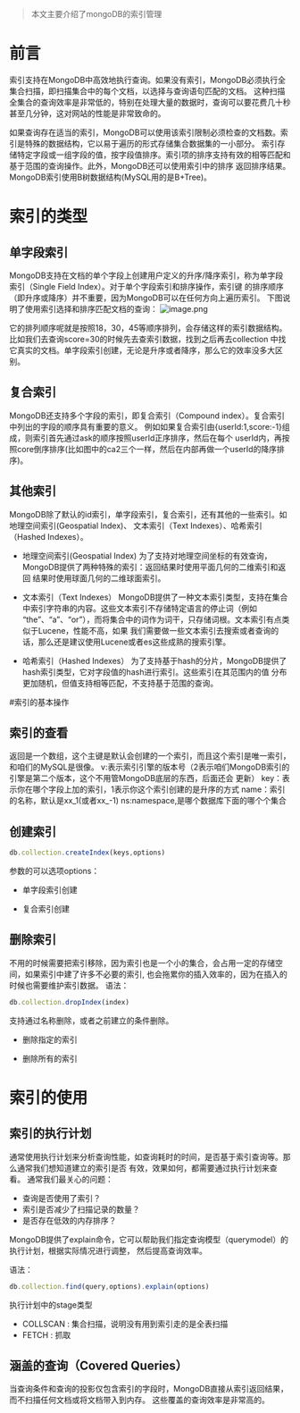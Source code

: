 > 本文主要介绍了mongoDB的索引管理
# 前言
索引支持在MongoDB中高效地执行查询。如果没有索引，MongoDB必须执行全集合扫描，即扫描集合中的每个文档，以选择与查询语句匹配的文档。
这种扫描全集合的查询效率是非常低的，特别在处理大量的数据时，查询可以要花费几十秒甚至几分钟，这对网站的性能是非常致命的。

如果查询存在适当的索引，MongoDB可以使用该索引限制必须检查的文档数。索引是特殊的数据结构，它以易于遍历的形式存储集合数据集的一小部分。
索引存储特定字段或一组字段的值，按字段值排序。索引项的排序支持有效的相等匹配和基于范围的查询操作。此外，MongoDB还可以使用索引中的排序
返回排序结果。MongoDB索引使用B树数据结构(MySQL用的是B+Tree)。

# 索引的类型
## 单字段索引
MongoDB支持在文档的单个字段上创建用户定义的升序/降序索引，称为单字段索引（Single Field Index）。对于单个字段索引和排序操作，索引键
的排序顺序（即升序或降序）并不重要，因为MongoDB可以在任何方向上遍历索引。
下图说明了使用索引选择和排序匹配文档的查询：
![image.png](https://upload-images.jianshu.io/upload_images/9905084-407957fb2677c896.png?imageMogr2/auto-orient/strip%7CimageView2/2/w/1240)

它的排列顺序呢就是按照18，30，45等顺序排列，会存储这样的索引数据结构。比如我们去查询score=30的时候先去查索引数据，找到之后再去collection
中找它真实的文档。单字段索引创建，无论是升序或者降序，那么它的效率没多大区别。

## 复合索引
MongoDB还支持多个字段的索引，即复合索引（Compound index）。复合索引中列出的字段的顺序具有重要的意义。
例如如果复合索引由{userId:1,score:-1}组成，则索引首先通过ask的顺序按照userId正序排序，然后在每个
userId内，再按照core倒序排序(比如图中的ca2三个一样，然后在内部再做一个userId的降序排序)。

## 其他索引
MongoDB除了默认的id索引，单字段索引，复合索引，还有其他的一些索引。如地理空间索引(Geospatial Index)、
文本索引（Text Indexes）、哈希索引（Hashed Indexes）。

- 地理空间索引(Geospatial Index)
为了支持对地理空间坐标的有效查询，MongoDB提供了两种特殊的索引：返回结果时使用平面几何的二维索引和返回
结果时使用球面几何的二维球面索引。

- 文本索引（Text Indexes）
MongoDB提供了一种文本索引类型，支持在集合中索引字符串的内容。这些文本索引不存储特定语言的停止词（例如
“the”、“a”、“or”），而将集合中的词作为词干，只存储词根。文本索引有点类似于Lucene，性能不高，如果
我们需要做一些文本索引去搜索或者查询的话，那么还是建议使用Lucene或者es这些成熟的搜索引擎。

- 哈希索引（Hashed Indexes）
为了支持基于hash的分片，MongoDB提供了hash索引类型，它对字段值的hash进行索引。这些索引在其范围内的值
分布更加随机，但值支持相等匹配，不支持基于范围的查询。



#索引的基本操作
## 索引的查看
返回是一个数组，这个主键是默认会创建的一个索引，而且这个索引是唯一索引，和咱们的MySQL是很像。
v:表示索引引擎的版本号（2表示咱们MongoDB索引的引擎是第二个版本，这个不用管MongoDB底层的东西，后面还会
更新）
key：表示你在哪个字段上加的索引，1表示你这个索引创建的是升序的方式
name：索引的名称，默认是xx_1(或者xx_-1)
ns:namespace,是哪个数据库下面的哪个个集合

## 创建索引
```javascript
db.collection.createIndex(keys,options)
```
参数的可以选项options：

- 单字段索引创建


- 复合索引创建



## 删除索引
不用的时候需要把索引移除，因为索引也是一个小的集合，会占用一定的存储空间，如果索引中建了许多不必要的索引,
也会拖累你的插入效率的，因为在插入的时候也需要维护索引数据。
语法：
```javascript
db.collection.dropIndex(index)
```
支持通过名称删除，或者之前建立的条件删除。

- 删除指定的索引


- 删除所有的索引


# 索引的使用
## 索引的执行计划
通常使用执行计划来分析查询性能，如查询耗时的时间，是否基于索引查询等。那么通常我们想知道建立的索引是否
有效，效果如何，都需要通过执行计划来查看。
通常我们最关心的问题：
- 查询是否使用了索引？
- 索引是否减少了扫描记录的数量？
- 是否存在低效的内存排序？

MongoDB提供了explain命令，它可以帮助我们指定查询模型（querymodel）的执行计划，根据实际情况进行调整，
然后提高查询效率。

语法：
```javascript
db.collection.find(query,options).explain(options)
```
执行计划中的stage类型
- COLLSCAN : 集合扫描，说明没有用到索引走的是全表扫描
- FETCH : 抓取

## 涵盖的查询（Covered Queries）
当查询条件和查询的投影仅包含索引的字段时，MongoDB直接从索引返回结果，而不扫描任何文档或将文档带入到内存。
这些覆盖的查询效率是非常高的。

